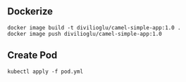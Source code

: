 Dockerize
---------

```
docker image build -t divilioglu/camel-simple-app:1.0 .
docker image push divilioglu/camel-simple-app:1.0
```

Create Pod
----------
```
kubectl apply -f pod.yml
```